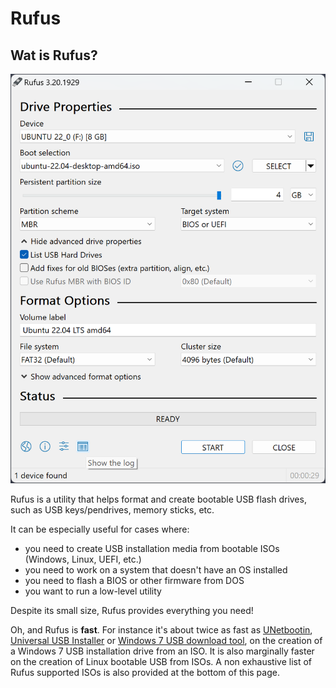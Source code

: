 # Rufus

## Wat is Rufus?

![[rufus screenshot]](../_assets/images/rufus.png)

Rufus is a utility that helps format and create bootable USB flash drives, such as USB keys/pendrives, memory sticks, etc.

It can be especially useful for cases where:

- you need to create USB installation media from bootable ISOs (Windows, Linux, UEFI, etc.)
- you need to work on a system that doesn't have an OS installed
- you need to flash a BIOS or other firmware from DOS
- you want to run a low-level utility

Despite its small size, Rufus provides everything you need!

Oh, and Rufus is **fast**. For instance it's about twice as fast as [UNetbootin](http://unetbootin.sourceforge.net/), [Universal USB Installer](http://www.pendrivelinux.com/universal-usb-installer-easy-as-1-2-3) or [Windows 7 USB download tool](https://www.microsoft.com/en-us/download/windows-usb-dvd-download-tool), on the creation of a Windows 7 USB installation drive from an ISO. It is also marginally faster on the creation of Linux bootable USB from ISOs.
A non exhaustive list of Rufus supported ISOs is also provided at the bottom of this page.
